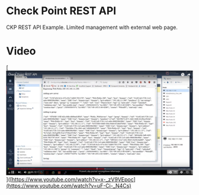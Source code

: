 # Check Point REST API
 CKP REST API Example. Limited management with external web page.



# Video

[![Watch the video](/jpg/preview.png)]([https://www.youtube.com/watch?v=x-_zV9VEpoc](https://www.youtube.com/watch?v=uF-Ci-_N4Cs) 
